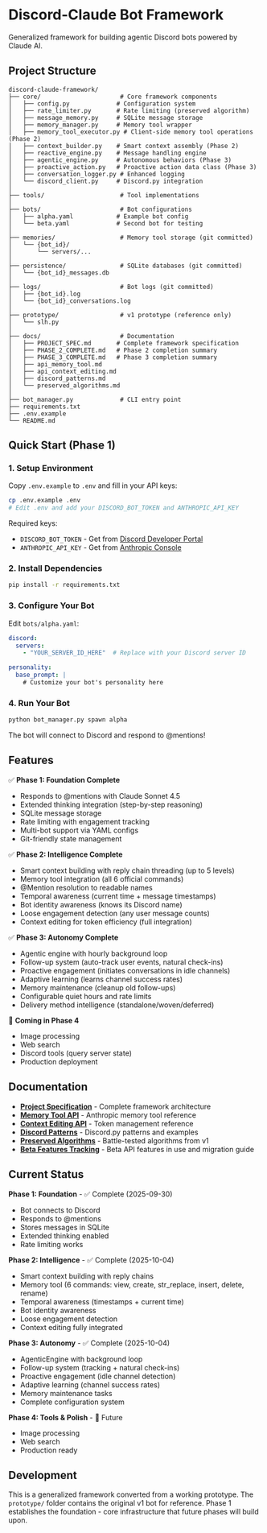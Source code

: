 # Discord-Claude Bot Framework

Generalized framework for building agentic Discord bots powered by Claude AI.

## Project Structure

```
discord-claude-framework/
├── core/                      # Core framework components
│   ├── config.py             # Configuration system
│   ├── rate_limiter.py       # Rate limiting (preserved algorithm)
│   ├── message_memory.py     # SQLite message storage
│   ├── memory_manager.py     # Memory tool wrapper
│   ├── memory_tool_executor.py # Client-side memory tool operations (Phase 2)
│   ├── context_builder.py    # Smart context assembly (Phase 2)
│   ├── reactive_engine.py    # Message handling engine
│   ├── agentic_engine.py     # Autonomous behaviors (Phase 3)
│   ├── proactive_action.py   # Proactive action data class (Phase 3)
│   ├── conversation_logger.py # Enhanced logging
│   └── discord_client.py     # Discord.py integration
│
├── tools/                     # Tool implementations
│
├── bots/                      # Bot configurations
│   ├── alpha.yaml            # Example bot config
│   └── beta.yaml             # Second bot for testing
│
├── memories/                  # Memory tool storage (git committed)
│   └── {bot_id}/
│       └── servers/...
│
├── persistence/               # SQLite databases (git committed)
│   └── {bot_id}_messages.db
│
├── logs/                      # Bot logs (git committed)
│   ├── {bot_id}.log
│   └── {bot_id}_conversations.log
│
├── prototype/                 # v1 prototype (reference only)
│   └── slh.py
│
├── docs/                      # Documentation
│   ├── PROJECT_SPEC.md       # Complete framework specification
│   ├── PHASE_2_COMPLETE.md   # Phase 2 completion summary
│   ├── PHASE_3_COMPLETE.md   # Phase 3 completion summary
│   ├── api_memory_tool.md
│   ├── api_context_editing.md
│   ├── discord_patterns.md
│   └── preserved_algorithms.md
│
├── bot_manager.py             # CLI entry point
├── requirements.txt
├── .env.example
└── README.md
```

## Quick Start (Phase 1)

### 1. Setup Environment

Copy `.env.example` to `.env` and fill in your API keys:

```bash
cp .env.example .env
# Edit .env and add your DISCORD_BOT_TOKEN and ANTHROPIC_API_KEY
```

Required keys:
- `DISCORD_BOT_TOKEN` - Get from [Discord Developer Portal](https://discord.com/developers/applications)
- `ANTHROPIC_API_KEY` - Get from [Anthropic Console](https://console.anthropic.com/)

### 2. Install Dependencies

```bash
pip install -r requirements.txt
```

### 3. Configure Your Bot

Edit `bots/alpha.yaml`:

```yaml
discord:
  servers:
    - "YOUR_SERVER_ID_HERE"  # Replace with your Discord server ID

personality:
  base_prompt: |
    # Customize your bot's personality here
```

### 4. Run Your Bot

```bash
python bot_manager.py spawn alpha
```

The bot will connect to Discord and respond to @mentions!

## Features

✅ **Phase 1: Foundation Complete**
- Responds to @mentions with Claude Sonnet 4.5
- Extended thinking integration (step-by-step reasoning)
- SQLite message storage
- Rate limiting with engagement tracking
- Multi-bot support via YAML configs
- Git-friendly state management

✅ **Phase 2: Intelligence Complete**
- Smart context building with reply chain threading (up to 5 levels)
- Memory tool integration (all 6 official commands)
- @Mention resolution to readable names
- Temporal awareness (current time + message timestamps)
- Bot identity awareness (knows its Discord name)
- Loose engagement detection (any user message counts)
- Context editing for token efficiency (full integration)

✅ **Phase 3: Autonomy Complete**
- Agentic engine with hourly background loop
- Follow-up system (auto-track user events, natural check-ins)
- Proactive engagement (initiates conversations in idle channels)
- Adaptive learning (learns channel success rates)
- Memory maintenance (cleanup old follow-ups)
- Configurable quiet hours and rate limits
- Delivery method intelligence (standalone/woven/deferred)

🚧 **Coming in Phase 4**
- Image processing
- Web search
- Discord tools (query server state)
- Production deployment

## Documentation

- **[Project Specification](docs/PROJECT_SPEC.md)** - Complete framework architecture
- **[Memory Tool API](docs/api_memory_tool.md)** - Anthropic memory tool reference
- **[Context Editing API](docs/api_context_editing.md)** - Token management reference
- **[Discord Patterns](docs/discord_patterns.md)** - Discord.py patterns and examples
- **[Preserved Algorithms](docs/preserved_algorithms.md)** - Battle-tested algorithms from v1
- **[Beta Features Tracking](docs/BETA_FEATURES_TRACKING.md)** - Beta API features in use and migration guide

## Current Status

**Phase 1: Foundation** - ✅ Complete (2025-09-30)
- Bot connects to Discord
- Responds to @mentions
- Stores messages in SQLite
- Extended thinking enabled
- Rate limiting works

**Phase 2: Intelligence** - ✅ Complete (2025-10-04)
- Smart context building with reply chains
- Memory tool (6 commands: view, create, str_replace, insert, delete, rename)
- Temporal awareness (timestamps + current time)
- Bot identity awareness
- Loose engagement detection
- Context editing fully integrated

**Phase 3: Autonomy** - ✅ Complete (2025-10-04)
- AgenticEngine with background loop
- Follow-up system (tracking + natural check-ins)
- Proactive engagement (idle channel detection)
- Adaptive learning (channel success rates)
- Memory maintenance tasks
- Complete configuration system

**Phase 4: Tools & Polish** - 🔮 Future
- Image processing
- Web search
- Production ready

## Development

This is a generalized framework converted from a working prototype. The `prototype/` folder contains the original v1 bot for reference. Phase 1 establishes the foundation - core infrastructure that future phases will build upon.

